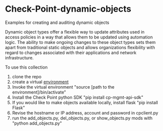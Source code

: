# Check-Point-dynamic-objects
Examples for creating and auditing dynamic objects

Dynamic object types offer a flexible way to update attributes used in access policies in a way that allows them to be updated using automation logic.  The ability to make ongoing changes to these object types sets them apart from traditional static objects and allows organizations flexibility with regard to changes associated with their applications and network infrastructure.


To use this collection
1. clone the repo
2. create a virtual [environment](https://docs.python.org/3/library/venv.html)
3. Invoke the virtual environment "source [path to the environment]/bin/activate"
4. Install the Check Point python SDK "pip install cp-mgmt-api-sdk"
5. If you would like to make objects available locally, install flask "pip install Flask"
6. Revise the hostname or IP address, account and password in cpclient.py
7. run the add_objects.py, del_objects.py, or show_objects.py mods with "python add_objects.py" 
